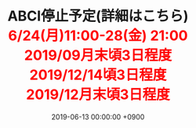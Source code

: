 ﻿---
layout: ja/news/post
title: ABCI停止予定(詳細はこちら)<br /><span style="color:red">6/24(月)11:00-28(金) 21:00<br />2019/09月末頃3日程度<br />2019/12/14頃3日程度<br />2019/12月末頃3日程度<br /></span>
showdate: 2019.06～
date:   2019-06-13 00:00:00 +0900
lang: ja
headline: "1"
categories: "HEADLINE"
outurl: about_abci/info.html
---
